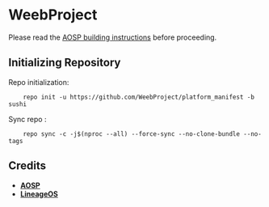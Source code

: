 # WeebProject

Please read the [AOSP building instructions](https://source.android.com/source/index.html) before proceeding.

Initializing Repository
-----------------------

Repo initialization:

        repo init -u https://github.com/WeebProject/platform_manifest -b sushi

Sync repo :

        repo sync -c -j$(nproc --all) --force-sync --no-clone-bundle --no-tags


Credits
-------
 * [**AOSP**](https://android.googlesource.com)
 * [**LineageOS**](https://github.com/LineageOS)
